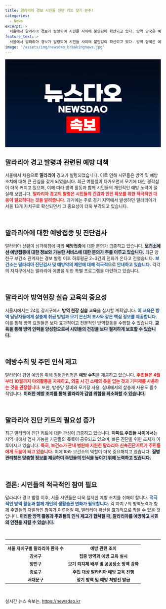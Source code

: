 ```yaml
---
title: 말라리아 경보 시민들 진단 키트 찾기 분주!
categories:
  - News
excerpt: >
  서울에서 말라리아 경보가 발령되며 시민들 사이에 불안감이 확산되고 있다. 방역 당국은 예방접종과 진단검사에 대한 문의가 폭주하고, 대량의 모기 퇴치제가 팔리며, 방역 교육도 시행한다.
feature_text: >
  서울에서 말라리아 경보가 발령되며 시민들 사이에 불안감이 확산되고 있다. 방역 당국은 예방접종과 진단검사에 대한 문의가 폭주하고, 대량의 모기 퇴치제가 팔리며, 방역 교육도 시행한다.
image: '/assets/img/newsdao_breakingnews.jpg'
---
```


<p><img src="/assets/img/newsdao_breakingnews.jpg" alt="flaretime 속보" /></p>

<h2>말라리아 경고 발령과 관련된 예방 대책</h2>

<p data-ke-size="size16">서울에서 처음으로 <b>말라리아</b> 경고가 발령되었습니다. 이로 인해 시민들은 방역 및 예방 조치에 대해 큰 관심을 갖게 되었습니다. 최근 여름철이 다가오면서 모기에 대한 경각심이 더욱 커지고 있으며, 이에 따라 방역 활동과 함께 시민들의 개인적인 예방 노력이 절실해 보입니다. <b><span style="color: #ee2323;">말라리아 경고의 발령은 시민들의 건강과 안전 확보를 위한 적극적인 대응이 필요하다는 것을 알려줍니다.</span></b> 과거에는 주로 경기 지역에서 발생하던 말라리아가 서울 13개 자치구로 확산되면서 그 중요성이 더욱 부각되고 있습니다.</p>

<p data-ke-size="size16">&nbsp;</p>

<h2>말라리아에 대한 예방접종 및 진단검사</h2>

<p data-ke-size="size16">말라리아 상황이 심각해짐에 따라 <b> 예방접종</b>에 대한 문의가 급증하고 있습니다. <b><span style="background-color: #21538527;">보건소에선 예방접종에 대한 정보와 가능한 서비스에 대한 문의가 주를 이루고 있습니다.</span></b> 최근 양천구 보건소 관계자는 경보 발령 이후 하루평균 2~3건의 전화가 온다고 전했습니다. <b><span style="color: #1a5490;">보건소는 말라리아 진단검사 및 예방약의 제안에 대해 적극적으로 안내하고 있습니다.</span></b> 각각의 자치구에서는 말라리아 예방을 위한 특별 프로그램을 마련하고 있습니다.</p>

<p data-ke-size="size16">&nbsp;</p>

<h2>말라리아 방역현장 실습 교육의 중요성</h2>

<p data-ke-size="size16">서울시에서는 24일 강서구에서 <b>방역 현장 실습 교육</b>을 실시할 계획입니다. <b><span style="color: #1a5490;">이 교육은 방역 담당자들에게 살충제 취급 방법과 모기 은신처 조사와 같은 핵심 정보를 제공합니다.</span></b> 이를 통해 방역 요원들은 보다 효과적이고 전문적인 방역활동을 수행할 수 있습니다. <b><span style="background-color: #21538527;">교육을 통해 방역 인력을 양성함으로써 시민들의 건강을 보다 철저하게 보호할 수 있습니다.</span></b></p>

<p data-ke-size="size16">&nbsp;</p>

<h2>예방수칙 및 주민 인식 제고</h2>

<p data-ke-size="size16">말라리아 감염 예방을 위해 질병관리청은 <b>예방 수칙</b>을 제공하고 있습니다. <b><span style="color: #ee2323;">주민들은 4월부터 10월까지 야외활동을 자제하고, 외출 시 긴 소매의 옷을 입는 것과 기피제를 사용하는 것을 권장합니다.</span></b> 또한, 방충망 정비와 모기장 사용, 실내에서의 살충제 사용도 필수적입니다. <b><span style="background-color: #21538527;">이러한 예방 조치를 통해 말라리아 감염 위험을 최소화할 수 있습니다.</span></b></p>

<p data-ke-size="size16">&nbsp;</p>

<h2>말라리아 진단 키트의 필요성 증가</h2>

<p data-ke-size="size16">최근 말라리아 진단 키트에 대한 관심이 급증하고 있습니다. <b>아파트 주민들 사이에서는</b> 지역 내에서 검사 가능한 기관들의 목록이 공유되고 있으며, 빠른 진단을 위한 조치가 이루어지고 있습니다. <b><span style="color: #ee2323;">특히, 보건소가 관내 병원에 지원한 말라리아 신속진단키트가 주민들에게 도움이 되고 있습니다.</span></b> 이에 따라 보건소의 역할이 더욱 중요해지고 있습니다. <b><span style="background-color: #21538527;">질병관리청은 맞춤형 정보를 제공하여 주민들의 인식을 높이기 위해 노력하고 있습니다.</span></b></p>

<p data-ke-size="size16">&nbsp;</p>

<h2>결론: 시민들의 적극적인 참여 필요</h2>

<p data-ke-size="size16">말라리아 경고 발령 이후, 서울 시민들은 더욱 철저한 예방 조치를 취해야 합니다. <b><span style="color: #1a5490;">적극적인 방역 활동과 함께 개인의 생활습관 변화가 필요합니다.</span></b> 각 자치구의 방역노력과 함께 주민들의 자발적인 참여가 이루어질 때, 말라리아 확산을 효과적으로 막을 수 있을 것입니다. <b><span style="background-color: #21538527;">이러한 방역 활동과 주민들의 인식 제고가 합쳐질 때, 말라리아를 예방하고 시민의 안전을 지킬 수 있습니다.</span></b></p>

<p data-ke-size="size16">&nbsp;</p>

<hr size="1" style="border: 0; border-top: 1px solid #ccc;" />

<table style="border-collapse: collapse; width: 100%;">
<tbody>
<tr>
<td style="text-align: center; height: 17px;"><b>서울 자치구별 말라리아 환자 수</b></td>
<td style="text-align: center; height: 17px;"><b>예방 관련 조치</b></td>
</tr>
<tr>
<td style="text-align: center; height: 17px;"><b>강서구</b></td>
<td style="text-align: center; height: 17px;"><b>집중 방역과 예방 교육 실시</b></td>
</tr>
<tr>
<td style="text-align: center; height: 17px;"><b>양천구</b></td>
<td style="text-align: center; height: 17px;"><b>모기 퇴치제 배부 및 공공장소 방역 강화</b></td>
</tr>
<tr>
<td style="text-align: center; height: 17px;"><b>종로구</b></td>
<td style="text-align: center; height: 17px;"><b>주민 대상 말라리아 예방 교육 진행</b></td>
</tr>
<tr>
<td style="text-align: center; height: 17px;"><b>서대문구</b></td>
<td style="text-align: center; height: 17px;"><b>정기 방역 및 예방 처방전 발급</b></td>
</tr>
</tbody>
</table>

<p data-ke-size="size16">&nbsp;</p>
실시간 뉴스 속보는, <a href="https://newsdao.kr" rel="dofollow">https://newsdao.kr</a>


